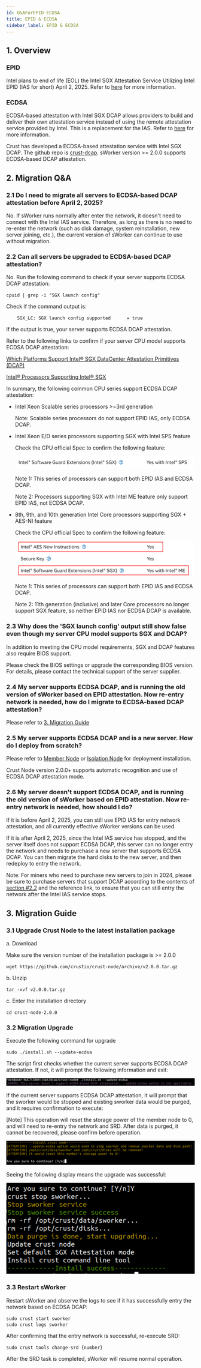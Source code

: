 ```yaml
---
id: Q&AForEPID-ECDSA
title: EPID & ECDSA
sidebar_label: EPID & ECDSA
---
```


## 1. Overview

### EPID
Intel plans to end of life (EOL) the Intel SGX Attestation Service Utilizing Intel EPID (IAS for short) April 2, 2025. Refer to [here](https://www.intel.com/content/www/us/en/developer/articles/technical/software-security-guidance/resources/sgx-ias-using-epid-eol-timeline.html) for more information. 

### ECDSA
ECDSA-based attestation with Intel SGX DCAP allows providers to build and deliver their own attestation service instead of using the remote attestation service provided by Intel. This is a replacement for the IAS. Refer to [here](https://www.intel.com/content/www/us/en/developer/tools/software-guard-extensions/attestation-services.html) for more information. 

Crust has developed a ECDSA-based attestation service with Intel SGX DCAP. The github repo is [crust-dcap](https://github.com/crustio/crust-dcap). sWorker version >= 2.0.0 supports ECDSA-based DCAP attestation.

## 2. Migration Q&A

### 2.1 Do I need to migrate all servers to ECDSA-based DCAP attestation before April 2, 2025?

No. If sWorker runs normally after enter the network, it doesn't need to connect with the Intel IAS service. Therefore, as long as there is no need to re-enter the network (such as disk damage, system reinstallation, new server joining, etc.), the current version of sWorker can continue to use without migration.

### 2.2 Can all servers be upgraded to ECDSA-based DCAP attestation? <a id="server_support_ecdsa"></a>

No. Run the following command to check if your server supports ECDSA DCAP attestation:
```shell
cpuid | grep -i "SGX launch config"
```

Check if the command output is:

```shell
    SGX_LC: SGX launch config supported      = true
```

If the output is true, your server supports ECDSA DCAP attestation.

Refer to the following links to confirm if your server CPU model supports ECDSA DCAP attestation:

[Which Platforms Support Intel® SGX DataCenter Attestation Primitives (DCAP)](https://www.intel.com/content/www/us/en/support/articles/000057420/software/intel-security-products.html)

[Intel® Processors Supporting Intel® SGX](https://www.intel.cn/content/www/cn/zh/architecture-and-technology/software-guard-extensions-processors.html)


In summary, the following common CPU series support ECDSA DCAP attestation:

- Intel Xeon Scalable series processors >=3rd generation

    Note: Scalable series processors do not support EPID IAS, only ECDSA DCAP.

- Intel Xeon E/D series processors supporting SGX with Intel SPS feature

    Check the CPU official Spec to confirm the following feature:
    
    ![Pic](assets/qa/sgx-with-intel-sps.png)

    Note 1: This series of processors can support both EPID IAS and ECDSA DCAP.
    
    Note 2: Processors supporting SGX with Intel ME feature only support EPID IAS, not ECDSA DCAP.

- 8th, 9th, and 10th generation Intel Core processors supporting SGX + AES-NI feature

    Check the CPU official Spec to confirm the following feature:
    
    ![Pic](assets/qa/sgx-with-aes-ni.png)
    
    Note 1: This series of processors can support both EPID IAS and ECDSA DCAP.
    
    Note 2: 11th generation (inclusive) and later Core processors no longer support SGX feature, so neither EPID IAS nor ECDSA DCAP is available.

### 2.3 Why does the 'SGX launch config' output still show false even though my server CPU model supports SGX and DCAP?

In addition to meeting the CPU model requirements, SGX and DCAP features also require BIOS support. 

Please check the BIOS settings or upgrade the corresponding BIOS version. For details, please contact the technical support of the server supplier.

### 2.4 My server supports ECDSA DCAP, and is running the old version of sWorker based on EPID attestation. Now re-entry network is needed, how do I migrate to ECDSA-based DCAP attestation?

Please refer to [3. Migration Guide](#migration_guide)

### 2.5 My server supports ECDSA DCAP and is a new server. How do I deploy from scratch?

Please refer to [Member Node](memberNode.md) or [Isolation Node](isolationNode.md) for deployment installation. 

Crust Node version 2.0.0+ supports automatic recognition and use of ECDSA DCAP attestation mode.

### 2.6 My server doesn't support ECDSA DCAP, and is running the old version of sWorker based on EPID attestation. Now re-entry network is needed, how should I do?

If it is before April 2, 2025, you can still use EPID IAS for entry network attestation, and all currently effective sWorker versions can be used.

If it is after April 2, 2025, since the Intel IAS service has stopped, and the server itself does not support ECDSA DCAP, this server can no longer entry the network and needs to purchase a new server that supports ECDSA DCAP. You can then migrate the hard disks to the new server, and then redeploy to entry the network.

Note: For miners who need to purchase new servers to join in 2024, please be sure to purchase servers that support DCAP according to the contents of [section #2.2](#server_support_ecdsa) and the reference link, to ensure that you can still entry the network after the Intel IAS service stops.

## 3. Migration Guide <a id="migration_guide"></a >

### 3.1 Upgrade Crust Node to the latest installation package

a. Download

Make sure the version number of the installation package is >= 2.0.0

```shell
wget https://github.com/crustio/crust-node/archive/v2.0.0.tar.gz
```

b. Unzip

```shell
tar -xvf v2.0.0.tar.gz
```

c. Enter the installation directory

```shell
cd crust-node-2.0.0
```

### 3.2 Migration Upgrade

Execute the following command for upgrade

```shell
sudo ./install.sh --update-ecdsa
```

The script first checks whether the current server supports ECDSA DCAP attestation. If not, it will prompt the following information and exit:

![Pic](assets/qa/update-ecdsa-not-applicable.png)

If the current server supports ECDSA DCAP attestation, it will prompt that the sworker would be stopped and existing sworker data would be purged, and it requires confirmation to execute:

[Note] This operation will reset the storage power of the member node to 0, and will need to re-entry the network and SRD. After data is purged, it cannot be recovered, please confirm before operation.

![Pic](assets/qa/update-ecdsa-yes.png)

Seeing the following display means the upgrade was successful:

![Pic](assets/qa/update-ecdsa-success.png)

### 3.3 Restart sWorker
Restart sWorker and observe the logs to see if it has successfully entry the network based on ECDSA DCAP:

```shell
sudo crust start sworker
sudo crust logs sworker
```

After confirming that the entry network is successful, re-execute SRD:

```shell
sudo crust tools change-srd {number}
```

After the SRD task is completed, sWorker will resume normal operation.